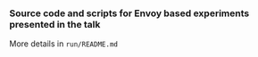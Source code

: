 ### Source code and scripts for Envoy based experiments presented in the talk

More details in `run/README.md`
